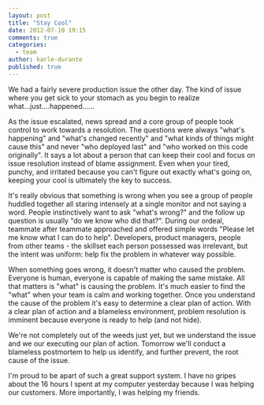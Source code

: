 ```yaml
---
layout: post
title: "Stay Cool"
date: 2012-07-10 19:15
comments: true
categories: 
  - team
author: karle-durante
published: true
---
```


We had a fairly severe production issue the other day.  The kind of issue where you get sick to your stomach as you begin to realize what...just....happened......

As the issue escalated, news spread and a core group of people took control to work towards a resolution.  The questions were always "what's happening" and "what's changed recently" and "what kinds of things might cause this" and never "who deployed last" and "who worked on this code originally".  It says a lot about a person that can keep their cool and focus on issue resolution instead of blame assignment.  Even when your tired, punchy, and irritated because you can't figure out exactly what's going on, keeping your cool is ultimately the key to success.

<!-- more -->
It's really obvious that something is wrong when you see a group of people huddled together all staring intensely at a single monitor and not saying a word.  People instinctively want to ask "what's wrong?" and the follow up question is usually "do we know who did that?".  During our ordeal, teammate after teammate approached and offered simple words "Please let me know what I can do to help".  Developers, product managers, people from other teams - the skillset each person possessed was irrelevant, but the intent was uniform: help fix the problem in whatever way possible.  

When something goes wrong, it doesn't matter who caused the problem.  Everyone is human, everyone is capable of making the same mistake.  All that matters is "what" is causing the problem.  It's much easier to find the "what" when your team is calm and working together.  Once you understand the cause of the problem it's easy to determine a clear plan of action.  With a clear plan of action and a blameless environment, problem resolution is imminent because everyone is ready to help (and not hide).

We're not completely out of the weeds just yet, but we understand the issue and we our executing our plan of action.  Tomorrow we'll conduct a blameless postmortem to help us identify, and further prevent, the root cause of the issue.

I'm proud to be apart of such a great support system.  I have no gripes about the 16 hours I spent at my computer yesterday because I was helping our customers.  More importantly, I was helping my friends.